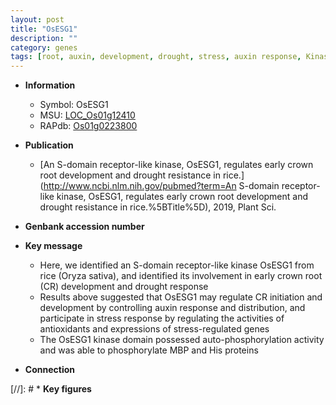 ```yaml
---
layout: post
title: "OsESG1"
description: ""
category: genes
tags: [root, auxin, development, drought, stress, auxin response, Kinase, crown, crown root, stress response]
---
```


* **Information**  
    + Symbol: OsESG1  
    + MSU: [LOC_Os01g12410](http://rice.uga.edu/cgi-bin/ORF_infopage.cgi?orf=LOC_Os01g12410)  
    + RAPdb: [Os01g0223800](http://rapdb.dna.affrc.go.jp/viewer/gbrowse_details/irgsp1?name=Os01g0223800)  

* **Publication**  
    + [An S-domain receptor-like kinase, OsESG1, regulates early crown root development and drought resistance in rice.](http://www.ncbi.nlm.nih.gov/pubmed?term=An S-domain receptor-like kinase, OsESG1, regulates early crown root development and drought resistance in rice.%5BTitle%5D), 2019, Plant Sci.

* **Genbank accession number**  

* **Key message**  
    + Here, we identified an S-domain receptor-like kinase OsESG1 from rice (Oryza sativa), and identified its involvement in early crown root (CR) development and drought response
    + Results above suggested that OsESG1 may regulate CR initiation and development by controlling auxin response and distribution, and participate in stress response by regulating the activities of antioxidants and expressions of stress-regulated genes
    + The OsESG1 kinase domain possessed auto-phosphorylation activity and was able to phosphorylate MBP and His proteins

* **Connection**  

[//]: # * **Key figures**  


